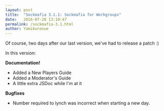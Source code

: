 ```yaml
---
layout: post
title:  "Sockmafia 3.1.1: Sockmafia for Workgroups"
date:   2016-07-28 13:10:47
permalink: /sockmafia-3.1.html
author: Yamikuronue
---
```

 
Of course, two days after our last version, we've had to release a patch :) 

In this version:

**Documentation!**

- Added a New Players Guide
- Added a Moderator's Guide
- A little extra JSDoc while I'm at it

**Bugfixes**

- Number required to lynch was incorrect when starting a new day.
